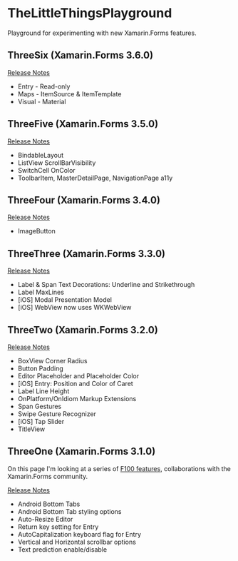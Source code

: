# TheLittleThingsPlayground
Playground for experimenting with new Xamarin.Forms features.

## ThreeSix (Xamarin.Forms 3.6.0)

[Release Notes](https://docs.microsoft.com/en-us/xamarin/xamarin-forms/release-notes/3.6/3.6.0)

* Entry - Read-only
* Maps - ItemSource & ItemTemplate
* Visual - Material

## ThreeFive (Xamarin.Forms 3.5.0)

[Release Notes](https://docs.microsoft.com/en-us/xamarin/xamarin-forms/release-notes/3.5/3.5.0)

* BindableLayout
* ListView ScrollBarVisibility
* SwitchCell OnColor
* ToolbarItem, MasterDetailPage, NavigationPage a11y

## ThreeFour (Xamarin.Forms 3.4.0)

[Release Notes](https://developer.xamarin.com/releases/xamarin-forms/xamarin-forms-3.4/3.4.0/)

* ImageButton

## ThreeThree (Xamarin.Forms 3.3.0)

[Release Notes](https://developer.xamarin.com/releases/xamarin-forms/xamarin-forms-3.3/3.3.0/)

* Label & Span Text Decorations: Underline and Strikethrough
* Label MaxLines
* [iOS] Modal Presentation Model
* [iOS] WebView now uses WKWebView


## ThreeTwo (Xamarin.Forms 3.2.0)

[Release Notes](https://developer.xamarin.com/releases/xamarin-forms/xamarin-forms-3.2/3.2.0/)

* BoxView Corner Radius
* Button Padding
* Editor Placeholder and Placeholder Color
* [iOS] Entry: Position and Color of Caret
* Label Line Height
* OnPlatform/OnIdiom Markup Extensions
* Span Gestures
* Swipe Gesture Recognizer
* [iOS] Tap Slider
* TitleView


## ThreeOne (Xamarin.Forms 3.1.0)
On this page I'm looking at a series of [F100 features](https://developer.xamarin.com/releases/xamarin-forms/xamarin-forms-3.1/3.1.0/), collaborations with the Xamarin.Forms community.

[Release Notes](https://developer.xamarin.com/releases/xamarin-forms/xamarin-forms-3.1/3.1.0/)

* Android Bottom Tabs
* Android Bottom Tab styling options
* Auto-Resize Editor
* Return key setting for Entry
* AutoCapitalization keyboard flag for Entry
* Vertical and Horizontal scrollbar options
* Text prediction enable/disable
